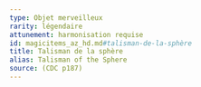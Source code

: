```yaml
---
type: Objet merveilleux
rarity: légendaire
attunement: harmonisation requise
id: magicitems_az_hd.md#talisman-de-la-sphère
title: Talisman de la sphère
alias: Talisman of the Sphere
source: (CDC p187)
---
```


